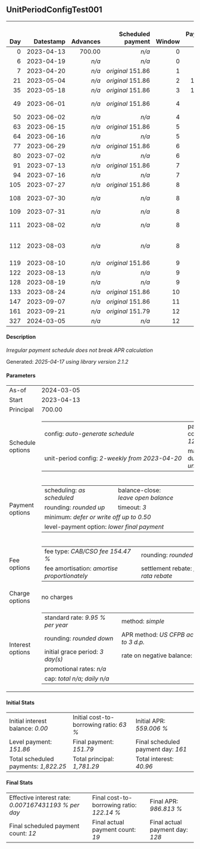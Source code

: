 <h2>UnitPeriodConfigTest001</h2>
<table>
    <thead style="vertical-align: bottom;">
        <th style="text-align: right;">Day</th>
        <th style="text-align: right;">Datestamp</th>
        <th style="text-align: right;">Advances</th>
        <th style="text-align: right;">Scheduled payment</th>
        <th style="text-align: right;">Window</th>
        <th style="text-align: right;">Payment due</th>
        <th style="text-align: right;">Actual payments</th>
        <th style="text-align: right;">Generated payment</th>
        <th style="text-align: right;">Net effect</th>
        <th style="text-align: right;">Payment status</th>
        <th style="text-align: right;">Balance status</th>
        <th style="text-align: right;">Simple interest</th>
        <th style="text-align: right;">New interest</th>
        <th style="text-align: right;">New charges</th>
        <th style="text-align: right;">Principal portion</th>
        <th style="text-align: right;">Fee portion</th>
        <th style="text-align: right;">Interest portion</th>
        <th style="text-align: right;">Charges portion</th>
        <th style="text-align: right;">Fee rebate</th>
        <th style="text-align: right;">Principal balance</th>
        <th style="text-align: right;">Fee balance</th>
        <th style="text-align: right;">Interest balance</th>
        <th style="text-align: right;">Charges balance</th>
        <th style="text-align: right;">Settlement figure</th>
        <th style="text-align: right;">Fee rebate if&nbsp;settled</th>
    </thead>
    <tr style="text-align: right;">
        <td class="ci00">0</td>
        <td class="ci01" style="white-space: nowrap;">2023-04-13</td>
        <td class="ci02">700.00</td>
        <td class="ci03" style="white-space: nowrap;"><i>n/a<i></td>
        <td class="ci04">0</td>
        <td class="ci05">0.00</td>
        <td class="ci06"><i>n/a</i></td>
        <td class="ci07"><i>n/a</i></td>
        <td class="ci08">0.00</td>
        <td class="ci09"><i>none&nbsp;scheduled</i></td>
        <td class="ci10">open</td>
        <td class="ci11">0.0000</td>
        <td class="ci12">0.0000</td>
        <td class="ci13"><i>n/a</i></td>
        <td class="ci14">0.00</td>
        <td class="ci15">0.00</td>
        <td class="ci16">0.00</td>
        <td class="ci17">0.00</td>
        <td class="ci18">0.00</td>
        <td class="ci19">700.00</td>
        <td class="ci20">1,081.29</td>
        <td class="ci21">0.0000</td>
        <td class="ci22">0.00</td>
        <td class="ci23">1,781.29</td>
        <td class="ci24">1,081.29</td>
    </tr>
    <tr style="text-align: right;">
        <td class="ci00">6</td>
        <td class="ci01" style="white-space: nowrap;">2023-04-19</td>
        <td class="ci02"><i>n/a</i></td>
        <td class="ci03" style="white-space: nowrap;"><i>n/a<i></td>
        <td class="ci04">0</td>
        <td class="ci05">0.00</td>
        <td class="ci06"><i>confirmed</i>&nbsp;172.75</td>
        <td class="ci07"><i>n/a</i></td>
        <td class="ci08">172.75</td>
        <td class="ci09"><i>extra&nbsp;payment</i></td>
        <td class="ci10">open</td>
        <td class="ci11">2.9135</td>
        <td class="ci12">2.9135</td>
        <td class="ci13"><i>n/a</i></td>
        <td class="ci14">66.74</td>
        <td class="ci15">103.10</td>
        <td class="ci16">2.91</td>
        <td class="ci17">0.00</td>
        <td class="ci18">0.00</td>
        <td class="ci19">633.26</td>
        <td class="ci20">978.19</td>
        <td class="ci21">0.0000</td>
        <td class="ci22">0.00</td>
        <td class="ci23">570.45</td>
        <td class="ci24">1,041.00</td>
    </tr>
    <tr style="text-align: right;">
        <td class="ci00">7</td>
        <td class="ci01" style="white-space: nowrap;">2023-04-20</td>
        <td class="ci02"><i>n/a</i></td>
        <td class="ci03" style="white-space: nowrap;"><i>original</i> 151.86</td>
        <td class="ci04">1</td>
        <td class="ci05">0.00</td>
        <td class="ci06"><i>n/a</i></td>
        <td class="ci07"><i>n/a</i></td>
        <td class="ci08">0.00</td>
        <td class="ci09"><i>nothing&nbsp;due</i></td>
        <td class="ci10">open</td>
        <td class="ci11">0.4393</td>
        <td class="ci12">0.4393</td>
        <td class="ci13"><i>n/a</i></td>
        <td class="ci14">0.00</td>
        <td class="ci15">0.00</td>
        <td class="ci16">0.00</td>
        <td class="ci17">0.00</td>
        <td class="ci18">0.00</td>
        <td class="ci19">633.26</td>
        <td class="ci20">978.19</td>
        <td class="ci21">0.4393</td>
        <td class="ci22">0.00</td>
        <td class="ci23">577.60</td>
        <td class="ci24">1,034.28</td>
    </tr>
    <tr style="text-align: right;">
        <td class="ci00">21</td>
        <td class="ci01" style="white-space: nowrap;">2023-05-04</td>
        <td class="ci02"><i>n/a</i></td>
        <td class="ci03" style="white-space: nowrap;"><i>original</i> 151.86</td>
        <td class="ci04">2</td>
        <td class="ci05">130.97</td>
        <td class="ci06"><i>confirmed</i>&nbsp;172.75</td>
        <td class="ci07"><i>n/a</i></td>
        <td class="ci08">172.75</td>
        <td class="ci09"><i>overpayment</i></td>
        <td class="ci10">open</td>
        <td class="ci11">6.1500</td>
        <td class="ci12">6.1500</td>
        <td class="ci13"><i>n/a</i></td>
        <td class="ci14">65.30</td>
        <td class="ci15">100.87</td>
        <td class="ci16">6.58</td>
        <td class="ci17">0.00</td>
        <td class="ci18">0.00</td>
        <td class="ci19">567.96</td>
        <td class="ci20">877.32</td>
        <td class="ci21">0.0000</td>
        <td class="ci22">0.00</td>
        <td class="ci23">505.02</td>
        <td class="ci24">940.26</td>
    </tr>
    <tr style="text-align: right;">
        <td class="ci00">35</td>
        <td class="ci01" style="white-space: nowrap;">2023-05-18</td>
        <td class="ci02"><i>n/a</i></td>
        <td class="ci03" style="white-space: nowrap;"><i>original</i> 151.86</td>
        <td class="ci04">3</td>
        <td class="ci05">110.08</td>
        <td class="ci06"><i>confirmed</i>&nbsp;172.75</td>
        <td class="ci07"><i>n/a</i></td>
        <td class="ci08">172.75</td>
        <td class="ci09"><i>overpayment</i></td>
        <td class="ci10">open</td>
        <td class="ci11">5.5158</td>
        <td class="ci12">5.5158</td>
        <td class="ci13"><i>n/a</i></td>
        <td class="ci14">65.72</td>
        <td class="ci15">101.52</td>
        <td class="ci16">5.51</td>
        <td class="ci17">0.00</td>
        <td class="ci18">0.00</td>
        <td class="ci19">502.24</td>
        <td class="ci20">775.80</td>
        <td class="ci21">0.0000</td>
        <td class="ci22">0.00</td>
        <td class="ci23">431.81</td>
        <td class="ci24">846.23</td>
    </tr>
    <tr style="text-align: right;">
        <td class="ci00">49</td>
        <td class="ci01" style="white-space: nowrap;">2023-06-01</td>
        <td class="ci02"><i>n/a</i></td>
        <td class="ci03" style="white-space: nowrap;"><i>original</i> 151.86</td>
        <td class="ci04">4</td>
        <td class="ci05">89.19</td>
        <td class="ci06">172.75&nbsp;<i>failed</i><br/>172.75&nbsp;<i>failed</i></td>
        <td class="ci07"><i>n/a</i></td>
        <td class="ci08">0.00</td>
        <td class="ci09"><i>paid&nbsp;later&nbsp;in&nbsp;full</i></td>
        <td class="ci10">open</td>
        <td class="ci11">4.8776</td>
        <td class="ci12">4.8776</td>
        <td class="ci13"><i>n/a</i></td>
        <td class="ci14">0.00</td>
        <td class="ci15">0.00</td>
        <td class="ci16">0.00</td>
        <td class="ci17">0.00</td>
        <td class="ci18">0.00</td>
        <td class="ci19">502.24</td>
        <td class="ci20">775.80</td>
        <td class="ci21">4.8776</td>
        <td class="ci22">0.00</td>
        <td class="ci23">530.70</td>
        <td class="ci24">752.21</td>
    </tr>
    <tr style="text-align: right;">
        <td class="ci00">50</td>
        <td class="ci01" style="white-space: nowrap;">2023-06-02</td>
        <td class="ci02"><i>n/a</i></td>
        <td class="ci03" style="white-space: nowrap;"><i>n/a<i></td>
        <td class="ci04">4</td>
        <td class="ci05">0.00</td>
        <td class="ci06"><i>confirmed</i>&nbsp;172.75</td>
        <td class="ci07"><i>n/a</i></td>
        <td class="ci08">172.75</td>
        <td class="ci09"><i>extra&nbsp;payment</i></td>
        <td class="ci10">open</td>
        <td class="ci11">0.3484</td>
        <td class="ci12">0.3484</td>
        <td class="ci13"><i>n/a</i></td>
        <td class="ci14">65.83</td>
        <td class="ci15">101.70</td>
        <td class="ci16">5.22</td>
        <td class="ci17">0.00</td>
        <td class="ci18">0.00</td>
        <td class="ci19">436.41</td>
        <td class="ci20">674.10</td>
        <td class="ci21">0.0000</td>
        <td class="ci22">0.00</td>
        <td class="ci23">365.02</td>
        <td class="ci24">745.49</td>
    </tr>
    <tr style="text-align: right;">
        <td class="ci00">63</td>
        <td class="ci01" style="white-space: nowrap;">2023-06-15</td>
        <td class="ci02"><i>n/a</i></td>
        <td class="ci03" style="white-space: nowrap;"><i>original</i> 151.86</td>
        <td class="ci04">5</td>
        <td class="ci05">68.30</td>
        <td class="ci06"><i>n/a</i></td>
        <td class="ci07"><i>n/a</i></td>
        <td class="ci08">0.00</td>
        <td class="ci09"><i>paid&nbsp;later&nbsp;in&nbsp;full</i></td>
        <td class="ci10">open</td>
        <td class="ci11">3.9355</td>
        <td class="ci12">3.9355</td>
        <td class="ci13"><i>n/a</i></td>
        <td class="ci14">0.00</td>
        <td class="ci15">0.00</td>
        <td class="ci16">0.00</td>
        <td class="ci17">0.00</td>
        <td class="ci18">0.00</td>
        <td class="ci19">436.41</td>
        <td class="ci20">674.10</td>
        <td class="ci21">3.9355</td>
        <td class="ci22">0.00</td>
        <td class="ci23">456.26</td>
        <td class="ci24">658.18</td>
    </tr>
    <tr style="text-align: right;">
        <td class="ci00">64</td>
        <td class="ci01" style="white-space: nowrap;">2023-06-16</td>
        <td class="ci02"><i>n/a</i></td>
        <td class="ci03" style="white-space: nowrap;"><i>n/a<i></td>
        <td class="ci04">5</td>
        <td class="ci05">0.00</td>
        <td class="ci06"><i>confirmed</i>&nbsp;172.75</td>
        <td class="ci07"><i>n/a</i></td>
        <td class="ci08">172.75</td>
        <td class="ci09"><i>extra&nbsp;payment</i></td>
        <td class="ci10">open</td>
        <td class="ci11">0.3027</td>
        <td class="ci12">0.3027</td>
        <td class="ci13"><i>n/a</i></td>
        <td class="ci14">66.22</td>
        <td class="ci15">102.30</td>
        <td class="ci16">4.23</td>
        <td class="ci17">0.00</td>
        <td class="ci18">0.00</td>
        <td class="ci19">370.19</td>
        <td class="ci20">571.80</td>
        <td class="ci21">0.0000</td>
        <td class="ci22">0.00</td>
        <td class="ci23">290.52</td>
        <td class="ci24">651.47</td>
    </tr>
    <tr style="text-align: right;">
        <td class="ci00">77</td>
        <td class="ci01" style="white-space: nowrap;">2023-06-29</td>
        <td class="ci02"><i>n/a</i></td>
        <td class="ci03" style="white-space: nowrap;"><i>original</i> 151.86</td>
        <td class="ci04">6</td>
        <td class="ci05">47.41</td>
        <td class="ci06"><i>n/a</i></td>
        <td class="ci07"><i>n/a</i></td>
        <td class="ci08">0.00</td>
        <td class="ci09"><i>paid&nbsp;later&nbsp;in&nbsp;full</i></td>
        <td class="ci10">open</td>
        <td class="ci11">3.3383</td>
        <td class="ci12">3.3383</td>
        <td class="ci13"><i>n/a</i></td>
        <td class="ci14">0.00</td>
        <td class="ci15">0.00</td>
        <td class="ci16">0.00</td>
        <td class="ci17">0.00</td>
        <td class="ci18">0.00</td>
        <td class="ci19">370.19</td>
        <td class="ci20">571.80</td>
        <td class="ci21">3.3383</td>
        <td class="ci22">0.00</td>
        <td class="ci23">381.16</td>
        <td class="ci24">564.16</td>
    </tr>
    <tr style="text-align: right;">
        <td class="ci00">80</td>
        <td class="ci01" style="white-space: nowrap;">2023-07-02</td>
        <td class="ci02"><i>n/a</i></td>
        <td class="ci03" style="white-space: nowrap;"><i>n/a<i></td>
        <td class="ci04">6</td>
        <td class="ci05">0.00</td>
        <td class="ci06"><i>confirmed</i>&nbsp;172.75</td>
        <td class="ci07"><i>n/a</i></td>
        <td class="ci08">172.75</td>
        <td class="ci09"><i>extra&nbsp;payment</i></td>
        <td class="ci10">open</td>
        <td class="ci11">0.7704</td>
        <td class="ci12">0.7704</td>
        <td class="ci13"><i>n/a</i></td>
        <td class="ci14">66.27</td>
        <td class="ci15">102.38</td>
        <td class="ci16">4.10</td>
        <td class="ci17">0.00</td>
        <td class="ci18">0.00</td>
        <td class="ci19">303.92</td>
        <td class="ci20">469.42</td>
        <td class="ci21">0.0000</td>
        <td class="ci22">0.00</td>
        <td class="ci23">229.33</td>
        <td class="ci24">544.01</td>
    </tr>
    <tr style="text-align: right;">
        <td class="ci00">91</td>
        <td class="ci01" style="white-space: nowrap;">2023-07-13</td>
        <td class="ci02"><i>n/a</i></td>
        <td class="ci03" style="white-space: nowrap;"><i>original</i> 151.86</td>
        <td class="ci04">7</td>
        <td class="ci05">26.52</td>
        <td class="ci06"><i>n/a</i></td>
        <td class="ci07"><i>n/a</i></td>
        <td class="ci08">0.00</td>
        <td class="ci09"><i>paid&nbsp;later&nbsp;in&nbsp;full</i></td>
        <td class="ci10">open</td>
        <td class="ci11">2.3190</td>
        <td class="ci12">2.3190</td>
        <td class="ci13"><i>n/a</i></td>
        <td class="ci14">0.00</td>
        <td class="ci15">0.00</td>
        <td class="ci16">0.00</td>
        <td class="ci17">0.00</td>
        <td class="ci18">0.00</td>
        <td class="ci19">303.92</td>
        <td class="ci20">469.42</td>
        <td class="ci21">2.3190</td>
        <td class="ci22">0.00</td>
        <td class="ci23">305.52</td>
        <td class="ci24">470.13</td>
    </tr>
    <tr style="text-align: right;">
        <td class="ci00">94</td>
        <td class="ci01" style="white-space: nowrap;">2023-07-16</td>
        <td class="ci02"><i>n/a</i></td>
        <td class="ci03" style="white-space: nowrap;"><i>n/a<i></td>
        <td class="ci04">7</td>
        <td class="ci05">0.00</td>
        <td class="ci06"><i>confirmed</i>&nbsp;174.88</td>
        <td class="ci07"><i>n/a</i></td>
        <td class="ci08">174.88</td>
        <td class="ci09"><i>extra&nbsp;payment</i></td>
        <td class="ci10">open</td>
        <td class="ci11">0.6324</td>
        <td class="ci12">0.6324</td>
        <td class="ci13"><i>n/a</i></td>
        <td class="ci14">67.56</td>
        <td class="ci15">104.37</td>
        <td class="ci16">2.95</td>
        <td class="ci17">0.00</td>
        <td class="ci18">0.00</td>
        <td class="ci19">236.36</td>
        <td class="ci20">365.05</td>
        <td class="ci21">0.0000</td>
        <td class="ci22">0.00</td>
        <td class="ci23">151.43</td>
        <td class="ci24">449.98</td>
    </tr>
    <tr style="text-align: right;">
        <td class="ci00">105</td>
        <td class="ci01" style="white-space: nowrap;">2023-07-27</td>
        <td class="ci02"><i>n/a</i></td>
        <td class="ci03" style="white-space: nowrap;"><i>original</i> 151.86</td>
        <td class="ci04">8</td>
        <td class="ci05">3.50</td>
        <td class="ci06"><i>n/a</i></td>
        <td class="ci07"><i>n/a</i></td>
        <td class="ci08">0.00</td>
        <td class="ci09"><i>paid&nbsp;later&nbsp;in&nbsp;full</i></td>
        <td class="ci10">open</td>
        <td class="ci11">1.8034</td>
        <td class="ci12">1.8034</td>
        <td class="ci13"><i>n/a</i></td>
        <td class="ci14">0.00</td>
        <td class="ci15">0.00</td>
        <td class="ci16">0.00</td>
        <td class="ci17">0.00</td>
        <td class="ci18">0.00</td>
        <td class="ci19">236.36</td>
        <td class="ci20">365.05</td>
        <td class="ci21">1.8034</td>
        <td class="ci22">0.00</td>
        <td class="ci23">227.10</td>
        <td class="ci24">376.11</td>
    </tr>
    <tr style="text-align: right;">
        <td class="ci00">108</td>
        <td class="ci01" style="white-space: nowrap;">2023-07-30</td>
        <td class="ci02"><i>n/a</i></td>
        <td class="ci03" style="white-space: nowrap;"><i>n/a<i></td>
        <td class="ci04">8</td>
        <td class="ci05">0.00</td>
        <td class="ci06">174.88&nbsp;<i>failed</i><br/>174.88&nbsp;<i>failed</i></td>
        <td class="ci07"><i>n/a</i></td>
        <td class="ci08">0.00</td>
        <td class="ci09"><i>nothing&nbsp;due</i></td>
        <td class="ci10">open</td>
        <td class="ci11">0.4918</td>
        <td class="ci12">0.4918</td>
        <td class="ci13"><i>n/a</i></td>
        <td class="ci14">0.00</td>
        <td class="ci15">0.00</td>
        <td class="ci16">0.00</td>
        <td class="ci17">0.00</td>
        <td class="ci18">0.00</td>
        <td class="ci19">236.36</td>
        <td class="ci20">365.05</td>
        <td class="ci21">2.2952</td>
        <td class="ci22">0.00</td>
        <td class="ci23">247.74</td>
        <td class="ci24">355.96</td>
    </tr>
    <tr style="text-align: right;">
        <td class="ci00">109</td>
        <td class="ci01" style="white-space: nowrap;">2023-07-31</td>
        <td class="ci02"><i>n/a</i></td>
        <td class="ci03" style="white-space: nowrap;"><i>n/a<i></td>
        <td class="ci04">8</td>
        <td class="ci05">0.00</td>
        <td class="ci06">174.88&nbsp;<i>failed</i></td>
        <td class="ci07"><i>n/a</i></td>
        <td class="ci08">0.00</td>
        <td class="ci09"><i>nothing&nbsp;due</i></td>
        <td class="ci10">open</td>
        <td class="ci11">0.1639</td>
        <td class="ci12">0.1639</td>
        <td class="ci13"><i>n/a</i></td>
        <td class="ci14">0.00</td>
        <td class="ci15">0.00</td>
        <td class="ci16">0.00</td>
        <td class="ci17">0.00</td>
        <td class="ci18">0.00</td>
        <td class="ci19">236.36</td>
        <td class="ci20">365.05</td>
        <td class="ci21">2.4592</td>
        <td class="ci22">0.00</td>
        <td class="ci23">254.62</td>
        <td class="ci24">349.24</td>
    </tr>
    <tr style="text-align: right;">
        <td class="ci00">111</td>
        <td class="ci01" style="white-space: nowrap;">2023-08-02</td>
        <td class="ci02"><i>n/a</i></td>
        <td class="ci03" style="white-space: nowrap;"><i>n/a<i></td>
        <td class="ci04">8</td>
        <td class="ci05">0.00</td>
        <td class="ci06">177.01&nbsp;<i>failed</i><br/>177.01&nbsp;<i>failed</i></td>
        <td class="ci07"><i>n/a</i></td>
        <td class="ci08">0.00</td>
        <td class="ci09"><i>nothing&nbsp;due</i></td>
        <td class="ci10">open</td>
        <td class="ci11">0.3279</td>
        <td class="ci12">0.3279</td>
        <td class="ci13"><i>n/a</i></td>
        <td class="ci14">0.00</td>
        <td class="ci15">0.00</td>
        <td class="ci16">0.00</td>
        <td class="ci17">0.00</td>
        <td class="ci18">0.00</td>
        <td class="ci19">236.36</td>
        <td class="ci20">365.05</td>
        <td class="ci21">2.7871</td>
        <td class="ci22">0.00</td>
        <td class="ci23">268.38</td>
        <td class="ci24">335.81</td>
    </tr>
    <tr style="text-align: right;">
        <td class="ci00">112</td>
        <td class="ci01" style="white-space: nowrap;">2023-08-03</td>
        <td class="ci02"><i>n/a</i></td>
        <td class="ci03" style="white-space: nowrap;"><i>n/a<i></td>
        <td class="ci04">8</td>
        <td class="ci05">0.00</td>
        <td class="ci06">177.72&nbsp;<i>failed</i><br/>177.72&nbsp;<i>failed</i><br/><i>confirmed</i>&nbsp;177.72</td>
        <td class="ci07"><i>n/a</i></td>
        <td class="ci08">177.72</td>
        <td class="ci09"><i>extra&nbsp;payment</i></td>
        <td class="ci10">open</td>
        <td class="ci11">0.1639</td>
        <td class="ci12">0.1639</td>
        <td class="ci13"><i>n/a</i></td>
        <td class="ci14">68.68</td>
        <td class="ci15">106.09</td>
        <td class="ci16">2.95</td>
        <td class="ci17">0.00</td>
        <td class="ci18">0.00</td>
        <td class="ci19">167.68</td>
        <td class="ci20">258.96</td>
        <td class="ci21">0.0000</td>
        <td class="ci22">0.00</td>
        <td class="ci23">97.55</td>
        <td class="ci24">329.09</td>
    </tr>
    <tr style="text-align: right;">
        <td class="ci00">119</td>
        <td class="ci01" style="white-space: nowrap;">2023-08-10</td>
        <td class="ci02"><i>n/a</i></td>
        <td class="ci03" style="white-space: nowrap;"><i>original</i> 151.86</td>
        <td class="ci04">9</td>
        <td class="ci05">0.00</td>
        <td class="ci06"><i>n/a</i></td>
        <td class="ci07"><i>n/a</i></td>
        <td class="ci08">0.00</td>
        <td class="ci09"><i>nothing&nbsp;due</i></td>
        <td class="ci10">open</td>
        <td class="ci11">0.8141</td>
        <td class="ci12">0.8141</td>
        <td class="ci13"><i>n/a</i></td>
        <td class="ci14">0.00</td>
        <td class="ci15">0.00</td>
        <td class="ci16">0.00</td>
        <td class="ci17">0.00</td>
        <td class="ci18">0.00</td>
        <td class="ci19">167.68</td>
        <td class="ci20">258.96</td>
        <td class="ci21">0.8141</td>
        <td class="ci22">0.00</td>
        <td class="ci23">145.37</td>
        <td class="ci24">282.08</td>
    </tr>
    <tr style="text-align: right;">
        <td class="ci00">122</td>
        <td class="ci01" style="white-space: nowrap;">2023-08-13</td>
        <td class="ci02"><i>n/a</i></td>
        <td class="ci03" style="white-space: nowrap;"><i>n/a<i></td>
        <td class="ci04">9</td>
        <td class="ci05">0.00</td>
        <td class="ci06"><i>confirmed</i>&nbsp;174.88</td>
        <td class="ci07"><i>n/a</i></td>
        <td class="ci08">174.88</td>
        <td class="ci09"><i>extra&nbsp;payment</i></td>
        <td class="ci10">refund&nbsp;due</td>
        <td class="ci11">0.3489</td>
        <td class="ci12">0.3489</td>
        <td class="ci13"><i>n/a</i></td>
        <td class="ci14">173.72</td>
        <td class="ci15">0.00</td>
        <td class="ci16">1.16</td>
        <td class="ci17">0.00</td>
        <td class="ci18">261.93</td>
        <td class="ci19">-6.04</td>
        <td class="ci20">-2.97</td>
        <td class="ci21">0.0000</td>
        <td class="ci22">0.00</td>
        <td class="ci23">-9.01</td>
        <td class="ci24">261.93</td>
    </tr>
    <tr style="text-align: right;">
        <td class="ci00">128</td>
        <td class="ci01" style="white-space: nowrap;">2023-08-19</td>
        <td class="ci02"><i>n/a</i></td>
        <td class="ci03" style="white-space: nowrap;"><i>n/a<i></td>
        <td class="ci04">9</td>
        <td class="ci05">0.00</td>
        <td class="ci06"><i>confirmed</i>&nbsp;235.21</td>
        <td class="ci07"><i>n/a</i></td>
        <td class="ci08">235.21</td>
        <td class="ci09"><i>overpayment</i></td>
        <td class="ci10">refund&nbsp;due</td>
        <td class="ci11">0.0000</td>
        <td class="ci12">0.0000</td>
        <td class="ci13"><i>n/a</i></td>
        <td class="ci14">238.18</td>
        <td class="ci15">-2.97</td>
        <td class="ci16">0.00</td>
        <td class="ci17">0.00</td>
        <td class="ci18">0.00</td>
        <td class="ci19">-244.22</td>
        <td class="ci20">0.00</td>
        <td class="ci21">0.0000</td>
        <td class="ci22">0.00</td>
        <td class="ci23">-244.22</td>
        <td class="ci24">221.64</td>
    </tr>
    <tr style="text-align: right;">
        <td class="ci00">133</td>
        <td class="ci01" style="white-space: nowrap;">2023-08-24</td>
        <td class="ci02"><i>n/a</i></td>
        <td class="ci03" style="white-space: nowrap;"><i>original</i> 151.86</td>
        <td class="ci04">10</td>
        <td class="ci05">0.00</td>
        <td class="ci06"><i>n/a</i></td>
        <td class="ci07"><i>n/a</i></td>
        <td class="ci08">0.00</td>
        <td class="ci09"><i>no&nbsp;longer&nbsp;required</i></td>
        <td class="ci10">refund&nbsp;due</td>
        <td class="ci11">0.0000</td>
        <td class="ci12">0.0000</td>
        <td class="ci13"><i>n/a</i></td>
        <td class="ci14">0.00</td>
        <td class="ci15">0.00</td>
        <td class="ci16">0.00</td>
        <td class="ci17">0.00</td>
        <td class="ci18">0.00</td>
        <td class="ci19">-244.22</td>
        <td class="ci20">0.00</td>
        <td class="ci21">0.0000</td>
        <td class="ci22">0.00</td>
        <td class="ci23">-244.22</td>
        <td class="ci24">0.00</td>
    </tr>
    <tr style="text-align: right;">
        <td class="ci00">147</td>
        <td class="ci01" style="white-space: nowrap;">2023-09-07</td>
        <td class="ci02"><i>n/a</i></td>
        <td class="ci03" style="white-space: nowrap;"><i>original</i> 151.86</td>
        <td class="ci04">11</td>
        <td class="ci05">0.00</td>
        <td class="ci06"><i>n/a</i></td>
        <td class="ci07"><i>n/a</i></td>
        <td class="ci08">0.00</td>
        <td class="ci09"><i>no&nbsp;longer&nbsp;required</i></td>
        <td class="ci10">refund&nbsp;due</td>
        <td class="ci11">0.0000</td>
        <td class="ci12">0.0000</td>
        <td class="ci13"><i>n/a</i></td>
        <td class="ci14">0.00</td>
        <td class="ci15">0.00</td>
        <td class="ci16">0.00</td>
        <td class="ci17">0.00</td>
        <td class="ci18">0.00</td>
        <td class="ci19">-244.22</td>
        <td class="ci20">0.00</td>
        <td class="ci21">0.0000</td>
        <td class="ci22">0.00</td>
        <td class="ci23">-244.22</td>
        <td class="ci24">0.00</td>
    </tr>
    <tr style="text-align: right;">
        <td class="ci00">161</td>
        <td class="ci01" style="white-space: nowrap;">2023-09-21</td>
        <td class="ci02"><i>n/a</i></td>
        <td class="ci03" style="white-space: nowrap;"><i>original</i> 151.79</td>
        <td class="ci04">12</td>
        <td class="ci05">0.00</td>
        <td class="ci06"><i>n/a</i></td>
        <td class="ci07"><i>n/a</i></td>
        <td class="ci08">0.00</td>
        <td class="ci09"><i>no&nbsp;longer&nbsp;required</i></td>
        <td class="ci10">refund&nbsp;due</td>
        <td class="ci11">0.0000</td>
        <td class="ci12">0.0000</td>
        <td class="ci13"><i>n/a</i></td>
        <td class="ci14">0.00</td>
        <td class="ci15">0.00</td>
        <td class="ci16">0.00</td>
        <td class="ci17">0.00</td>
        <td class="ci18">0.00</td>
        <td class="ci19">-244.22</td>
        <td class="ci20">0.00</td>
        <td class="ci21">0.0000</td>
        <td class="ci22">0.00</td>
        <td class="ci23">-244.22</td>
        <td class="ci24">0.00</td>
    </tr>
    <tr style="text-align: right;">
        <td class="ci00">327</td>
        <td class="ci01" style="white-space: nowrap;">2024-03-05</td>
        <td class="ci02"><i>n/a</i></td>
        <td class="ci03" style="white-space: nowrap;"><i>n/a<i></td>
        <td class="ci04">12</td>
        <td class="ci05">0.00</td>
        <td class="ci06"><i>n/a</i></td>
        <td class="ci07">-244.22</td>
        <td class="ci08">-244.22</td>
        <td class="ci09"><i>generated</i></td>
        <td class="ci10">closed</td>
        <td class="ci11">0.0000</td>
        <td class="ci12">0.0000</td>
        <td class="ci13"><i>n/a</i></td>
        <td class="ci14">-244.22</td>
        <td class="ci15">0.00</td>
        <td class="ci16">0.00</td>
        <td class="ci17">0.00</td>
        <td class="ci18">0.00</td>
        <td class="ci19">0.00</td>
        <td class="ci20">0.00</td>
        <td class="ci21">0.0000</td>
        <td class="ci22">0.00</td>
        <td class="ci23">0.00</td>
        <td class="ci24">0.00</td>
    </tr>
</table>

<h4>Description</h4>
<p><i>Irregular payment schedule does not break APR calculation</i></p>
<p>Generated: <i>2025-04-17 using library version 2.1.2</i></p>
<h4>Parameters</h4>
<table>
    <tr>
        <td>As-of</td>
        <td>2024-03-05</td>
    </tr>
    <tr>
        <td>Start</td>
        <td>2023-04-13</td>
    </tr>
    <tr>
        <td>Principal</td>
        <td>700.00</td>
    </tr>
    <tr>
        <td>Schedule options</td>
        <td>
            <table>
                <tr>
                    <td>config: <i>auto-generate schedule</i></td>
                    <td>payment count: <i>12</i></td>
                </tr>
                <tr>
                    <td style="white-space: nowrap;">unit-period config: <i>2-weekly from 2023-04-20</i></td>
                    <td>max duration: <i>unlimited</i></td>
                </tr>
            </table>
        </td>
    </tr>
    <tr>
        <td>Payment options</td>
        <td>
            <table>
                <tr>
                    <td>scheduling: <i>as scheduled</i></td>
                    <td>balance-close: <i>leave&nbsp;open&nbsp;balance</i></td>
                </tr>
                <tr>
                    <td>rounding: <i>rounded up</i></td>
                    <td>timeout: <i>3</i></td>
                </tr>
                <tr>
                    <td colspan='2'>minimum: <i>defer&nbsp;or&nbsp;write&nbsp;off&nbsp;up&nbsp;to&nbsp;0.50</i></td>
                </tr>
                <tr>
                    <td colspan='2'>level-payment option: <i>lower&nbsp;final&nbsp;payment</i></td>
                </tr>
            </table>
        </td>
    </tr>
    <tr>
        <td>Fee options</td>
        <td>
            <table>
                <tr>
                    <td>fee type: <i><i>CAB/CSO fee</i> 154.47 %</i></td>
                    <td>rounding: <i>rounded down</i></td>
                </tr>
                <tr>
                    <td>fee amortisation: <i>amortise proportionately</i></td>
                    <td>settlement rebate: <i>pro-rata rebate</i></td>
                </tr>
            </table>
        </td>
    </tr>
    <tr>
        <td>Charge options</td>
        <td>no charges
        </td>
    </tr>
    <tr>
        <td>Interest options</td>
        <td>
            <table>
                <tr>
                    <td>standard rate: <i>9.95 % per year</i></td>
                    <td>method: <i>simple</i></td>
                </tr>
                <tr>
                    <td>rounding: <i>rounded down</i></td>
                    <td>APR method: <i>US CFPB actuarial to 3 d.p.</i></td>
                </tr>
                <tr>
                    <td>initial grace period: <i>3 day(s)</i></td>
                    <td>rate on negative balance: <i>zero</i></td>
                </tr>
                <tr>
                    <td colspan="2">promotional rates: <i><i>n/a</i></i></td>
                </tr>
                <tr>
                    <td colspan="2">cap: <i>total <i>n/a</i>; daily <i>n/a</i></td>
                </tr>
            </table>
        </td>
    </tr>
</table>
<h4>Initial Stats</h4>
<table>
    <tr>
        <td>Initial interest balance: <i>0.00</i></td>
        <td>Initial cost-to-borrowing ratio: <i>63 %</i></td>
        <td>Initial APR: <i>559.006 %</i></td>
    </tr>
    <tr>
        <td>Level payment: <i>151.86</i></td>
        <td>Final payment: <i>151.79</i></td>
        <td>Final scheduled payment day: <i>161</i></td>
    </tr>
    <tr>
        <td>Total scheduled payments: <i>1,822.25</i></td>
        <td>Total principal: <i>1,781.29</i></td>
        <td>Total interest: <i>40.96</i></td>
    </tr>
</table>

<h4>Final Stats</h4>
<table>
    <tr>
        <td>Effective interest rate: <i>0.007167431193 % per day</i></td>
        <td>Final cost-to-borrowing ratio: <i>122.14 %</i></td>
        <td>Final APR: <i>986.813 %</i></td>
    </tr>
    <tr>
        <td>Final scheduled payment count: <i>12</i></td>
        <td>Final actual payment count: <i>19</i></td>
        <td>Final actual payment day: <i>128</i></td>
    </tr>
</table>
